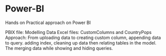 # Power-BI
Hands on Practical approach on Power BI

PBIX file: Modelling Data
Excel files: CustomColumns and CountryPops
Approach:
From uploading data to creating custom column, appending data to query.
adding index, cleaning up data then relating tables in the model. 
The merging data while showing and hiding queries.
